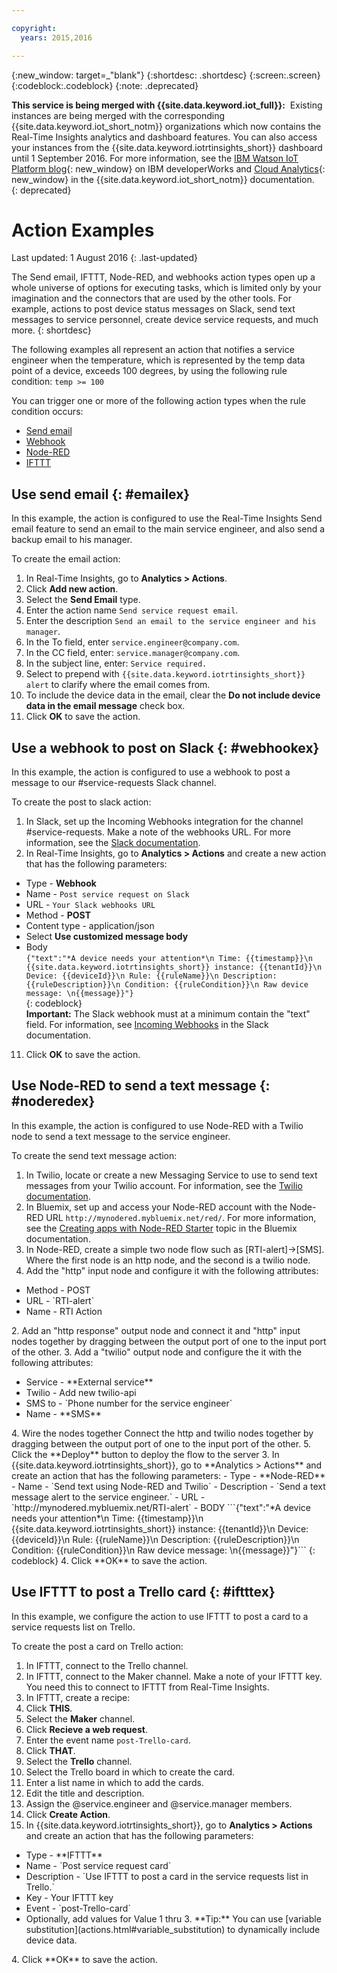 ```yaml
---

copyright:
  years: 2015,2016

---
```


{:new_window: target=\_"blank"}
{:shortdesc: .shortdesc}
{:screen:.screen}
{:codeblock:.codeblock}
{:note: .deprecated}

**This service is being merged with {{site.data.keyword.iot_full}}:**  Existing instances are being merged with the corresponding {{site.data.keyword.iot_short_notm}} organizations which now contains the Real-Time Insights analytics and dashboard features. You can also access your instances from the {{site.data.keyword.iotrtinsights_short}} dashboard until 1 September 2016. For more information, see the [IBM Watson IoT Platform blog](https://developer.ibm.com/iotplatform/2016/04/28/iot-real-time-insights-and-watson-iot-platform-a-match-made-in-heaven/){: new_window} on IBM developerWorks and [Cloud Analytics](https://new-console.ng.bluemix.net/docs/services/IoT/cloud_analytics.html){: new_window} in the {{site.data.keyword.iot_short_notm}} documentation.  
{: deprecated}

# Action Examples
Last updated: 1 August 2016
{: .last-updated}

The Send email, IFTTT, Node-RED, and webhooks action types open up a whole universe of options for executing tasks, which is limited only by your imagination and the connectors that are used by the other tools. For example, actions to post device status messages on Slack, send text messages to service personnel, create device service requests, and much more.
{: shortdesc}

The following examples all represent an action that notifies a service engineer when the temperature, which is represented by the temp data point of a device, exceeds 100 degrees, by using the following rule condition:
`temp >= 100`

You can trigger one or more of the following action types when the rule condition occurs:  
 - [Send email](#emailex "Send email")
 - [Webhook](#webhookex "Webhook")
 - [Node-RED](#noderedex "Node-RED")
 - [IFTTT](#iftttex "IFTTT")

## Use send email {: #emailex}
In this example, the action is configured to use the Real-Time Insights Send email feature to send an email to the main service engineer, and also send a backup email to his manager.

To create the email action:
1. In Real-Time Insights, go to **Analytics > Actions**.
2. Click **Add new action**.
3. Select the **Send Email** type.
4. Enter the action name `Send service request email`.
5. Enter the description `Send an email to the service engineer and his manager`.
6. In the To field, enter `service.engineer@company.com`.
7. In the CC field, enter: `service.manager@company.com`.
8. In the subject line, enter: `Service required.`
9. Select to prepend with `{{site.data.keyword.iotrtinsights_short}} alert` to clarify where the email comes from.
10. To include the device data in the email, clear the **Do not include device data in the email message** check box.
11. Click **OK** to save the action.  




## Use a webhook to post on Slack {: #webhookex}

In this example, the action is configured to use a webhook to post a message to our #service-requests Slack channel.

To create the post to slack action:
1. In Slack, set up the Incoming Webhooks integration for the channel #service-requests. Make a note of the webhooks URL. For more information, see the [Slack documentation](https://api.slack.com/incoming-webhooks).
2. In Real-Time Insights, go to **Analytics > Actions** and create a new action that has the following parameters:
 - Type - **Webhook**
 - Name - `Post service request on Slack`
 - URL - `Your Slack webhooks URL`
 - Method - **POST**
 - Content type - application/json
 - Select **Use customized message body**
 - Body  
 ```{"text":"*A device needs your attention*\n Time: {{timestamp}}\n {{site.data.keyword.iotrtinsights_short}} instance: {{tenantId}}\n Device: {{deviceId}}\n Rule: {{ruleName}}\n Description: {{ruleDescription}}\n Condition: {{ruleCondition}}\n Raw device message: \n{{message}}"}```  
 {: codeblock}  
 **Important:** The Slack webhook must at a minimum contain the "text" field. For information, see [Incoming Webhooks](https://api.slack.com/incoming-webhooks "Slack documentation") in the Slack documentation.
11. Click **OK** to save the action.

## Use Node-RED to send a text message {: #noderedex}

In this example, the action is configured to use Node-RED with a Twilio node to send a text message to the service engineer.

To create the send text message action:
1. In Twilio, locate or create a new Messaging Service to use to send text messages from your Twilio account. For information, see the [Twilio documentation](https://www.twilio.com/help).
1. In Bluemix, set up and access your Node-RED account with the Node-RED URL `http://mynodered.mybluemix.net/red/`. For more information, see the [Creating apps with Node-RED Starter](https://www.ng.bluemix.net/docs/starters/Node-RED/nodered.html) topic in the Bluemix documentation.
2. In Node-RED, create a simple two node flow such as [RTI-alert]->[SMS].  
Where the first node is an http node, and the second is a twilio node.
 1. Add the "http" input node and configure it with the following attributes:
  <ul>
  <li>Method - POST</li>
  <li>URL - `RTI-alert`</li>
  <li>Name - RTI Action</li>
  </ul>
  2. Add an "http response" output node and connect it and "http" input nodes together by dragging between the output port of one to the input port of the other.
  3. Add a "twilio" output node and configure the it with the following attributes:
  <ul>
  <li>Service - **External service**</li>
  <li>Twilio - Add new twilio-api</li>
  <li>SMS to - `Phone number for the service engineer`</li>
  <li>Name - **SMS**</li>
  </ul>
  4. Wire the nodes together  
  Connect the http and twilio nodes together by dragging between the output port of one to the input port of the other.
  5. Click the **Deploy** button to deploy the flow to the server
3. In {{site.data.keyword.iotrtinsights_short}}, go to **Analytics > Actions** and create an action that has the following parameters:
 - Type - **Node-RED**
 - Name - `Send text using Node-RED and Twilio`
 - Description - `Send a text message alert to the service engineer.`
 - URL - `http://mynodered.mybluemix.net/RTI-alert`
 - BODY   
 ```{"text":"*A device needs your attention*\n Time: {{timestamp}}\n {{site.data.keyword.iotrtinsights_short}} instance: {{tenantId}}\n Device: {{deviceId}}\n Rule: {{ruleName}}\n Description: {{ruleDescription}}\n Condition: {{ruleCondition}}\n Raw device message: \n{{message}}"}```  
 {: codeblock}
4. Click **OK** to save the action.

## Use IFTTT to post a Trello card {: #iftttex}

In this example, we configure the action to use IFTTT to post a card to a service requests list on Trello.

To create the post a card on Trello action:
1.	In IFTTT, connect to the Trello channel.
2.	In IFTTT, connect to the Maker channel. Make a note of your IFTTT key. You need this to connect to IFTTT from Real-Time Insights.
5.	In IFTTT, create a recipe:
 1. Click **THIS**.
 2. Select the **Maker** channel.  
 2. Click **Recieve a web request**.
 3. Enter the event name `post-Trello-card`.
 4. Click **THAT**.
 5. Select the **Trello** channel.
 6. Select the Trello board in which to create the card.
 7. Enter a list name in which to add the cards.
 8. Edit the title and description.
 9. Assign the @service.engineer and @service.manager members.
 8. Click **Create Action**.   
3. In {{site.data.keyword.iotrtinsights_short}}, go to **Analytics > Actions** and create an action that has the following parameters:
<ul>
<li>Type - **IFTTT**</li>
<li>Name - `Post service request card`</li>
<li>Description - `Use IFTTT to post a card in the service requests list in Trello.`</li>
<li>Key - Your IFTTT key</li>
<li>Event - `post-Trello-card`</li>
<li>Optionally, add values for Value 1 thru 3. **Tip:** You can use [variable substitution](actions.html#variable_substitution) to dynamically include device data.</li>
</ul>
4. Click **OK** to save the action.
